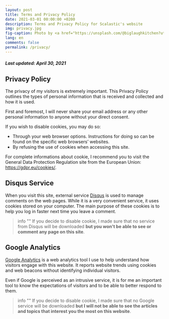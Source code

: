 ```yaml
---
layout: post
title: Terms and Privacy Policy
date: 2021-03-01 00:00:00 +0200
description: Terms and Privacy Policy for Scalastic's website
img: privacy.jpg
fig-caption: Photo by <a href="https://unsplash.com/@biglaughkitchen?utm_source=unsplash&utm_medium=referral&utm_content=creditCopyText">Deva Williamson</a> on <a href="https://unsplash.com/s/photos/cookie-privacy?utm_source=unsplash&utm_medium=referral&utm_content=creditCopyText">Unsplash</a>
lang: en
comments: false
permalink: /privacy/
---
```



#### ***Last updated: April 30, 2021***

## Privacy Policy

The privacy of my visitors is extremely important. This Privacy Policy outlines the types of personal information that is received and collected and how it is used.

First and foremost, I will never share your email address or any other personal information to anyone without your direct consent.

If you wish to disable cookies, you may do so:
- Through your web browser options. Instructions for doing so can be found on the specific web browsers’ websites.
- By refusing the use of cookies when accessing this site.

For complete informations about cookie, I recommend you to visit the General Data Protection Regulation site from the European Union: <https://gdpr.eu/cookies/>.

## Disqus Service

When you visit this site, external service [Disqus](http://disqus.com/) is used to manage comments on the web pages. While it is a very convenient service, it uses cookies stored on your computer. The main purpose of these cookies is to help you log in faster next time you leave a comment.

> info ""
> If you decide to disable cookie, I made sure that no service from Disqus will be downloaded **but you won't be able to see or comment any page on this site**.

## Google Analytics

[Google Analytics](https://analytics.withgoogle.com) is a web analytics tool I use to help understand how visitors engage with this website. It reports website trends using cookies and web beacons without identifying individual visitors.

Even if Google is perceived as an intrusive service, it is for me an important tool to know the expectations of visitors and to be able to better respond to them.

> info ""
> If you decide to disable cookie, I made sure that no Google service will be downloaded **but I will not be able to see the articles and topics that interest you the most on this website**.
